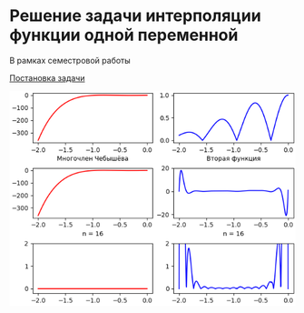 # Решение задачи интерполяции функции одной переменной

В рамках семестровой работы

[Постановка задачи](Задание.pdf)

![Приближение многочленами Лагранжа](Figure_1.png)

